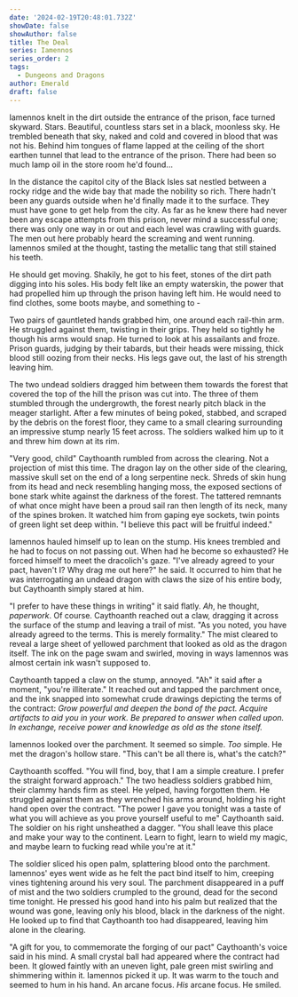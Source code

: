 ```yaml
---
date: '2024-02-19T20:48:01.732Z'
showDate: false
showAuthor: false
title: The Deal
series: Iamennos
series_order: 2
tags:
  - Dungeons and Dragons
author: Emerald
draft: false
---
```


Iamennos knelt in the dirt outside the entrance of the prison, face turned skyward. Stars. Beautiful, countless stars set in a black, moonless sky. He trembled beneath that sky, naked and cold and covered in blood that was not his. Behind him tongues of flame lapped at the ceiling of the short earthen tunnel that lead to the entrance of the prison. There had been so much lamp oil in the store room he'd found...

In the distance the capitol city of the Black Isles sat nestled between a rocky ridge and the wide bay that made the nobility so rich. There hadn't been any guards outside when he'd finally made it to the surface. They must have gone to get help from the city. As far as he knew there had never been any escape attempts from this prison, never mind a successful one; there was only one way in or out and each level was crawling with guards. The men out here probably heard the screaming and went running. Iamennos smiled at the thought, tasting the metallic tang that still stained his teeth.

He should get moving. Shakily, he got to his feet, stones of the dirt path digging into his soles. His body felt like an empty waterskin, the power that had propelled him up through the prison having left him. He would need to find clothes, some boots maybe, and something to -

Two pairs of gauntleted hands grabbed him, one around each rail-thin arm. He struggled against them, twisting in their grips. They held so tightly he though his arms would snap. He turned to look at his assailants and froze. Prison guards, judging by their tabards, but their heads were missing, thick blood still oozing from their necks. His legs gave out, the last of his strength leaving him.

The two undead soldiers dragged him between them towards the forest that covered the top of the hill the prison was cut into. The three of them stumbled through the undergrowth, the forest nearly pitch black in the meager starlight. After a few minutes of being poked, stabbed, and scraped by the debris on the forest floor, they came to a small clearing surrounding an impressive stump nearly 15 feet across. The soldiers walked him up to it and threw him down at its rim.

"Very good, child" Caythoanth rumbled from across the clearing. Not a projection of mist this time. The dragon lay on the other side of the clearing, massive skull set on the end of a long serpentine neck. Shreds of skin hung from its head and neck resembling hanging moss, the exposed sections of bone stark white against the darkness of the forest. The tattered remnants of what once might have been a proud sail ran then length of its neck, many of the spines broken. It watched him from gaping eye sockets, twin points of green light set deep within. "I believe this pact will be fruitful indeed."

Iamennos hauled himself up to lean on the stump. His knees trembled and he had to focus on not passing out. When had he become so exhausted? He forced himself to meet the dracolich's gaze. "I've already agreed to your pact, haven't I? Why drag me out here?" he said. It occurred to him that he was interrogating an undead dragon with claws the size of his entire body, but Caythoanth simply stared at him.

"I prefer to have these things in writing" it said flatly. *Ah*, he thought, *paperwork*. Of course. Caythoanth reached out a claw, dragging it across the surface of the stump and leaving a trail of mist. "As you noted, you have already agreed to the terms. This is merely formality." The mist cleared to reveal a large sheet of yellowed parchment that looked as old as the dragon itself. The ink on the page swam and swirled, moving in ways Iamennos was almost certain ink wasn't supposed to.

Caythoanth tapped a claw on the stump, annoyed. "Ah" it said after a moment, "you're illiterate." It reached out and tapped the parchment once, and the ink snapped into somewhat crude drawings depicting the terms of the contract: *Grow powerful and deepen the bond of the pact. Acquire artifacts to aid you in your work. Be prepared to answer when called upon. In exchange, receive power and knowledge as old as the stone itself.*

Iamennos looked over the parchment. It seemed so simple. *Too* simple. He met the dragon's hollow stare. "This can't be all there is, what's the catch?"

Caythoanth scoffed. "You will find, boy, that I am a simple creature. I prefer the straight forward approach." The two headless soldiers grabbed him, their clammy hands firm as steel. He yelped, having forgotten them. He struggled against them as they wrenched his arms around, holding his right hand open over the contract. "The power I gave you tonight was a taste of what you will achieve as you prove yourself useful to me" Caythoanth said. The soldier on his right unsheathed a dagger. "You shall leave this place and make your way to the continent. Learn to fight, learn to wield my magic, and maybe learn to fucking read while you're at it."

The soldier sliced his open palm, splattering blood onto the parchment. Iamennos' eyes went wide as he felt the pact bind itself to him, creeping vines tightening around his very soul. The parchment disappeared in a puff of mist and the two soldiers crumpled to the ground, dead for the second time tonight. He pressed his good hand into his palm but realized that the wound was gone, leaving only his blood, black in the darkness of the night. He looked up to find that Caythoanth too had disappeared, leaving him alone in the clearing.

"A gift for you, to commemorate the forging of our pact" Caythoanth's voice said in his mind. A small crystal ball had appeared where the contract had been. It glowed faintly with an uneven light, pale green mist swirling and shimmering within it. Iamennos picked it up. It was warm to the touch and seemed to hum in his hand. An arcane focus. *His* arcane focus. He smiled.
